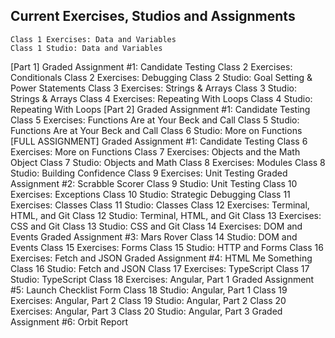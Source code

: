 ## Current Exercises, Studios and Assignments 
    Class 1 Exercises: Data and Variables 
    Class 1 Studio: Data and Variables
 [Part 1] Graded Assignment #1: Candidate Testing
    Class 2 Exercises: Conditionals
    Class 2 Exercises: Debugging
    Class 2 Studio: Goal Setting & Power Statements
    Class 3 Exercises: Strings & Arrays
    Class 3 Studio: Strings & Arrays
    Class 4 Exercises: Repeating With Loops
    Class 4 Studio: Repeating With Loops
 [Part 2] Graded Assignment #1: Candidate Testing
    Class 5 Exercises: Functions Are at Your Beck and Call
    Class 5 Studio: Functions Are at Your Beck and Call
    Class 6 Studio: More on Functions
 [FULL ASSIGNMENT] Graded Assignment #1: Candidate Testing
    Class 6 Exercises: More on Functions
    Class 7 Exercises: Objects and the Math Object
    Class 7 Studio: Objects and Math
    Class 8 Exercises: Modules
    Class 8 Studio: Building Confidence 
    Class 9 Exercises: Unit Testing
 Graded Assignment #2: Scrabble Scorer
    Class 9 Studio: Unit Testing
    Class 10 Exercises: Exceptions
    Class 10 Studio: Strategic Debugging
    Class 11 Exercises: Classes
    Class 11 Studio: Classes
    Class 12 Exercises: Terminal, HTML, and Git
    Class 12 Studio: Terminal, HTML, and Git
    Class 13 Exercises: CSS and Git
    Class 13 Studio: CSS and Git
    Class 14 Exercises: DOM and Events
 Graded Assignment #3: Mars Rover
    Class 14 Studio: DOM and Events
    Class 15 Exercises: Forms
    Class 15 Studio: HTTP and Forms
    Class 16 Exercises: Fetch and JSON
 Graded Assignment #4: HTML Me Something
    Class 16 Studio: Fetch and JSON
    Class 17 Exercises: TypeScript
    Class 17 Studio: TypeScript
    Class 18 Exercises: Angular, Part 1
 Graded Assignment #5: Launch Checklist Form
    Class 18 Studio: Angular, Part 1
    Class 19 Exercises: Angular, Part 2
    Class 19 Studio: Angular, Part 2
    Class 20 Exercises: Angular, Part 3
    Class 20 Studio: Angular, Part 3
 Graded Assignment #6: Orbit Report

